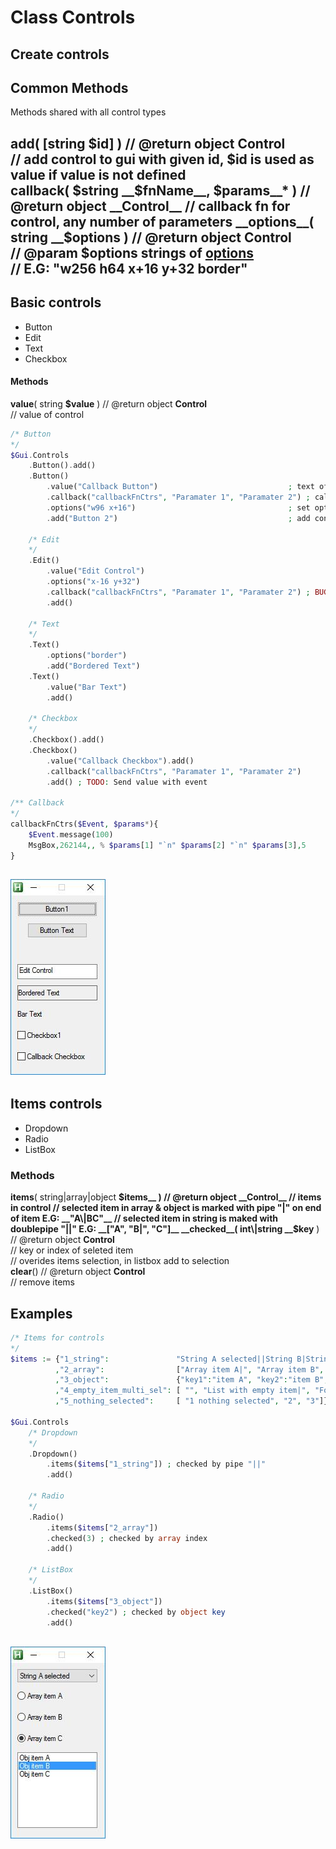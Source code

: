 # Class Controls    
## Create controls    
## Common Methods    
Methods shared with all control types    


__add__( [string __$id__] ) // @return object __Control__    
    // add control to gui with given id, $id is used as value if value is not defined    
__callback__( $string __$fnName__, __$params__* ) // @return object __Control__    
    // callback fn for control, any number of parameters    
__options__( string __$options__ ) // @return object __Control__    
    // @param __$options__ strings of [options](https://autohotkey.com/docs/commands/Gui.htm#Controls_Uncommon_Styles_and_Options)    
    // E.G: "w256 h64 x+16 y+32 border"    
------------------------------------------------------------------------------------------------------------------------------------    
## Basic controls  
* Button    
* Edit    
* Text    
* Checkbox    
#### Methods    
__value__( string __$value__ ) // @return object __Control__    
// value of control    

``` php
/* Button
*/
$Gui.Controls
	.Button().add()
	.Button()
		.value("Callback Button")                             ; text of button
		.callback("callbackFnCtrs", "Paramater 1", "Paramater 2") ; callback function
		.options("w96 x+16")                                  ; set options to control 
		.add("Button 2")                                      ; add control with name "Button 2"

	/* Edit
	*/
	.Edit()
		.value("Edit Control")
		.options("x-16 y+32")
		.callback("callbackFnCtrs", "Paramater 1", "Paramater 2") ; BUG: on event has type "leftclick"
		.add()

	/* Text
	*/
	.Text()
		.options("border")
		.add("Bordered Text")
	.Text()
		.value("Bar Text")
		.add()

	/* Checkbox
	*/
	.Checkbox().add()
	.Checkbox()
		.value("Callback Checkbox").add()
		.callback("callbackFnCtrs", "Paramater 1", "Paramater 2")
		.add() ; TODO: Send value with event

/** Callback
*/
callbackFnCtrs($Event, $params*){
	$Event.message(100)
	MsgBox,262144,, % $params[1] "`n" $params[2] "`n" $params[3],5
}

```    
![controls basic](controls-basic.jpeg)    
------------------------------------------------------------------------------------------------------------------------------------    
## Items controls    
* Dropdown    
* Radio    
* ListBox    
### Methods    
__items__( string\|array\|object __$items__ ) // @return object __Control__    
    // items in control    
    // selected item in array & object is marked with pipe "|" on end of item E.G: __"A\|BC"__    
    // selected item in string is maked with doublepipe "||"  E.G: __["A", "B|", "C"]__    
__checked__( int\|string __$key__ ) // @return object __Control__    
    // key or index of seleted item    
    // overides items selection, in listbox add to selection    
__clear__() // @return object __Control__    
    // remove items    

## Examples    

``` php
/* Items for controls
*/
$items := {"1_string":               "String A selected||String B|String C"
          ,"2_array":                ["Array item A|", "Array item B", "Array item C"]
          ,"3_object":               {"key1":"item A", "key2":"item B", "key3":"item C"}
          ,"4_empty_item_multi_sel": [ "", "List with empty item|",	"Foo selected", "Bar"]
          ,"5_nothing_selected":     [ "1 nothing selected", "2", "3"]}

$Gui.Controls
	/* Dropdown
	*/
	.Dropdown()
		.items($items["1_string"]) ; checked by pipe "||"
		.add()
		
	/* Radio
	*/
	.Radio()
		.items($items["2_array"])
		.checked(3) ; checked by array index
		.add()
		
	/* ListBox
	*/
	.ListBox()
		.items($items["3_object"])
		.checked("key2") ; checked by object key
		.add()
		

```    
![controls items](controls-items.jpeg)    
    